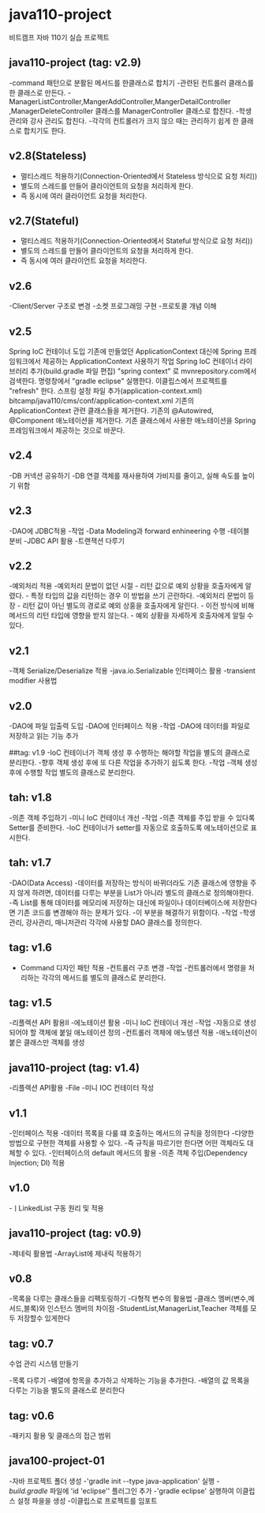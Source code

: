 # java110-project
비트캠프 자바 110기 실습 프로젝트
## java110-project (tag: v2.9)
-command 패턴으로 분활된 메서드를 한클래스로 합치기
-관련된 컨트롤러 클래스를 한 클래스로 만든다.
    - ManagerListController,MangerAddController,MangerDetailController
    ,ManagerDeleteController 클래스를 ManagerController 클래스로 합친다.
    -학생 관리와 강사 관리도 합친다.
    -각각의 컨트롤러가 크지 않으 때는 관리하기 쉽게 한 클래스로 합치기도 한다.

## v2.8(Stateless)
- 멀티스레드 적용하기(Connection-Oriented에서 Stateless 방식으로 요청 처리))
- 별도의 스레드를 만들어 클라이언트의 요청을 처리하게 한다.
- 즉 동시에 여러 클라이언트 요청을 처리한다.

## v2.7(Stateful)
- 멀티스레드 적용하기(Connection-Oriented에서 Stateful 방식으로 요청 처리))
- 별도의 스레드를 만들어 클라이언트의 요청을 처리하게 한다.
- 즉 동시에 여러 클라이언트 요청을 처리한다.

## v2.6
-Client/Server 구조로 변경
-소켓 프로그래밍 구현
-프로토콜 개념 이해

## v2.5
Spring IoC 컨테이너 도입
기존에 만들었던 ApplicationContext 대신에 Spring 프레임워크에서 제공하는 ApplicationContext 사용하기
작업
Spring IoC 컨테이너 라이브러리 추가(build.gradle 파일 편집)
"spring context" 로 mvnrepository.com에서 검색한다.
명령창에서 "gradle eclipse" 실행한다.
이클립스에서 프로젝트를 "refresh" 한다.
스프링 설정 파일 추가(application-context.xml)
bitcamp/java110/cms/conf/application-context.xml
기존의 ApplicationContext 관련 클래스들을 제거한다.
기존의 @Autowired, @Component 애노테이션을 제거한다.
기존 클래스에서 사용한 애노테이션을 Spring 프레임워크에서 제공하는 것으로 바꾼다.

## v2.4
-DB 커넥션 공유하기
-DB 연결 객체를 재사용하여 가비지를 줄이고, 실해 속도를 높이기 위함

## v2.3
-DAO에 JDBC적용
-작업
    -Data Modeling과 forward enhineering 수행
    -테이블 분비
    -JDBC API 활용
    -트랜잭션 다루기

## v2.2
-예외처리 적용
-예외처리 문법이 없던 시절
    - 리턴 값으로 예외 상황을 호출자에게 알렸다.
    - 특정 타입의 값을 리턴하는 경우 이 방법을 쓰기 곤란하다.
-예외처리 문법이 등장
    - 리턴 값이 아닌 별도의 경로로 예외 상홍을 호출자에게 알린다.
    - 이전 방식에 비해 메서드의 리턴 타입에 영향을 받지 않는다.
    - 예외 상황을 자세하게 호출자에게 알릴 수 있다.

## v2.1
-객체 Serialize/Deserialize 적용
-java.io.Serializable 인터페이스 활용
-transient modifier 사용법

## v2.0
-DAO에 파일 입출력 도입
-DAO에 인터페이스 적용
-작업
    -DAO에 데이터를 파일로 저장하고 읽는 기능 추가

##tag: v1.9
-IoC 컨테이너가 객체 생성 후 수행하는 해야할 작업을 별도의 클래스로 분리한다.
-향후 객체 생성 후에 또 다른 작업을 추가하기 쉽도록  한다.
-작업
    -객체 생성 후에 수행할 작업 별도의 클래스로 분리한다.

## tah: v1.8
-의존 객체 주입하기
-미니 IoC 컨테이너 개선
-작업
    -의존 객체를 주입 받을 수 있다록 Setter를 준비한다.
    -IoC 컨테이너가 setter를 자동으로 호출하도록 에노테이션으로 표시한다.

## tah: v1.7
-DAO(Data Access)
-데이터를 저장하는 방식이 바뀌더라도 기존 클래스에 영향을 주지 않게 하려면,
데이터를 다루는 부분을 List가 아니라 별도의 클래스로 정의해야한다.
-즉 List를 통해 데이터를 메모리에 저장하는 대신에 파일이나 데이터베이스에 
저장한다면 기존 코드를 변경해야 하는 문제가 있다.
-이 부분을 해결하기 위함이다.
-작업
    -학생관리, 강사관리, 매니저관리 각각에 사용할 DAO 클래스를 정의한다.

## tag: v1.6
- Command 디자인 패턴 적용
-컨트롤러 구조 변경
-작업
    -컨트롤러에서 명령을 처리하는 각각의 메서드를 별도의 클래스로 분리한다.

## tag: v1.5
-리플렉션 API 활용II
-에노테이션 활용
-미니 IoC 컨테이너 개선
-작업
    -자동으로 생성되어야 할 객체에 붙일 애노테이션 정의
    -컨트롤러 객체에 애노텡션 적용
    -애노테이션이 붙은 클래스만 객체를 생성

## java110-project (tag: v1.4)
-리플렉션 API활용
-File 
-미니 IOC 컨테이터 작성

## v1.1
-인터페이스 적용
-데이터 목록을 다룰 떄 호출하는 메서드의 규칙을 정의한다
    -다양한 방법으로 구현한 객체를 사용할 수 있다.
    -즉 규칙을 따르기만 한다면 어떤 객체라도 대체할 수 있다.
-인터페이스의 default 메서드의 활용
-의존 객체 주입(Dependency Injection; DI) 적용

## v1.0
-ㅣLinkedList 구동 원리 및 적용

## java110-project (tag: v0.9)
-제네릭 활용법 
-ArrayList에 제내릭 적용하기

## v0.8
-목록을 다루는 클래스들을 리팩토링하기
-다형적 변수의 활용법
-클래스 멤버(변수,메서드,블록)와 인스턴스 멤버의 차이점
-StudentList,ManagerList,Teacher  객체를 모두 저장할수 있게한다

## tag: v0.7
수업 관리 시스템 만들기

-목록 다루기
-배열에 항목을 추가하고 삭제하는 기능을 추가한다.
-배열의 값 목록을 다루는 기능을 별도의 클래스로 분리한다

## tag: v0.6
-패키지 활용 및 클래스의 접근 범위

## java100-project-01
-자바 프로젝트 폴더 생성
-'gradle init --type java-application' 실행
-*build.gradle* 파일에 'id 'eclipse'' 플러그인 추가
-'gradle eclipse' 실행하여 이클립스 설정 파을을 생성
-이클립스로 프로젝트를 임포트